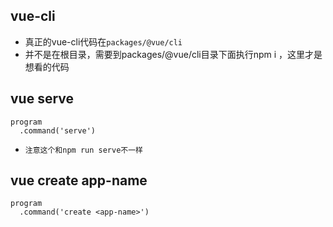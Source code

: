 ## vue-cli
* 真正的vue-cli代码在`packages/@vue/cli`
* 并不是在根目录，需要到packages/@vue/cli目录下面执行npm i ，这里才是想看的代码

## vue serve
```text
program
  .command('serve')
```
* `注意这个和npm run serve不一样`

## vue create app-name
```text
program
  .command('create <app-name>')
```
